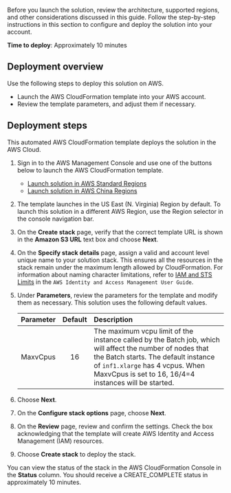 Before you launch the solution, review the architecture, supported regions, and other considerations discussed in this guide. Follow the step-by-step instructions in this section to configure and deploy the solution into your account.

**Time to deploy**: Approximately 10 minutes

## Deployment overview

Use the following steps to deploy this solution on AWS. 

- Launch the AWS CloudFormation template into your AWS account.
- Review the template parameters, and adjust them if necessary.

## Deployment steps

This automated AWS CloudFormation template deploys the solution in the AWS Cloud.

1. Sign in to the AWS Management Console and use one of the buttons below to launch the AWS CloudFormation template.
    - [Launch solution in AWS Standard Regions][launch-template]
    - [Launch solution in AWS China Regions][launch-template-cn]
    
2. The template launches in the US East (N. Virginia) Region by default. To launch this solution in a different AWS Region, use the Region selector in the console navigation bar.
3. On the **Create stack** page, verify that the correct template URL is shown in the **Amazon S3 URL** text box and choose **Next**.
4. On the **Specify stack details** page, assign a valid and account level unique name to your solution stack. This ensures all the resources in the stack remain under the maximum length allowed by CloudFormation. For information about naming character limitations, refer to [IAM and STS Limits][iam-limit] in the `AWS Identity and Access Management User Guide`.
5. Under **Parameters**, review the parameters for the template and modify them as necessary. This solution uses the following default values.

    |      Parameter      |    Default   |                                                      Description                                                      |
    |:-------------------:|:------------:|:--------------------------------------------------------------------------------------------------------------|
    |  MaxvCpus | 16 | The maximum vcpu limit of the instance called by the Batch job, which will affect the number of nodes that the Batch starts. The default instance of `inf1.xlarge` has 4 vcpus. When MaxvCpus is set to 16, 16/4=4 instances will be started. |

6. Choose **Next**.
7. On the **Configure stack options** page, choose **Next**.
8. On the **Review** page, review and confirm the settings. Check the box acknowledging that the template will create AWS Identity and Access Management (IAM) resources.
9. Choose **Create stack** to deploy the stack.

You can view the status of the stack in the AWS CloudFormation Console in the **Status** column. You should receive a CREATE_COMPLETE status in approximately 10 minutes.

[launch-template]: https://console.aws.amazon.com/cloudformation/home?region=us-west-2#/stacks/new?stackName=SuperResolution&templateURL=https://aws-gcr-solutions.s3.amazonaws.com/Aws-gcr-ai-super-resolution/latest/SuperResolutionStack.template
[launch-template-cn]: https://console.amazonaws.cn/cloudformation/home?region=cn-north-1#/stacks/new?stackName=SuperResolution&templateURL=https://aws-gcr-solutions.s3.cn-north-1.amazonaws.com.cn/Aws-gcr-ai-super-resolution/latest/SuperResolutionStack.template
[iam-limit]: https://docs.aws.amazon.com/IAM/latest/UserGuide/reference_iam-quotas.html